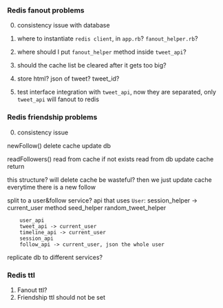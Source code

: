 ### Redis fanout problems

0. consistency issue with database

1. where to instantiate `redis client`, 
	in `app.rb`? `fanout_helper.rb`?

2. where should I put `fanout_helper` method inside `tweet_api`?
	
3. should the cache list be cleared after it gets too big?

4. store html? json of tweet? tweet_id?

5. test interface integration with `tweet_api`, now they are separated, only `tweet_api` will fanout to redis

### Redis friendship problems

0. consistency issue

newFollow()
	delete cache
	update db

readFollowers()
	read from cache
	if not exists
		read from db
		update cache
	return

this structure?
will delete cache be wasteful? then we just update cache everytime there is a new follow

split to a user&follow service?
	api that uses `User`:
		session_helper -> current_user method
		seed_helper
		random_tweet_helper

		user_api
		tweet_api -> current_user
		timeline_api -> current_user
		session_api
		follow_api -> current_user, json the whole user

replicate db to different services?



### Redis ttl 

1. Fanout ttl? 
2. Friendship ttl should not be set